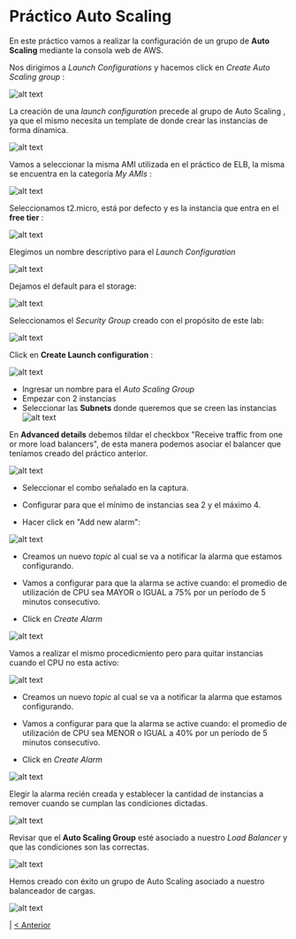 # Práctico Auto Scaling

En este práctico vamos a realizar la configuración de un grupo de **Auto Scaling** mediante la consola web de AWS.

Nos dirigimos a *Launch Configurations* y hacemos click en *Create Auto Scaling group* :

![alt text](https://raw.githubusercontent.com/conapps/conapps-iot/master/AWS%20Cloud/EC2/ELB/images/Tutorial%20Autoscaling/Paso1.JPG "Paso1")

La creación de una *launch configuration* precede al grupo de Auto Scaling , ya que el mismo necesita un template de donde crear las instancias de forma dínamica.

![alt text](https://raw.githubusercontent.com/conapps/conapps-iot/master/AWS%20Cloud/EC2/ELB/images/Tutorial%20Autoscaling/Paso2.JPG "Paso2")

Vamos a seleccionar la misma AMI utilizada en el práctico de ELB, la misma se encuentra en la categoría *My AMIs* :

![alt text](https://raw.githubusercontent.com/conapps/conapps-iot/master/AWS%20Cloud/EC2/ELB/images/Tutorial%20Autoscaling/Paso3.JPG "Paso3")

Seleccionamos t2.micro, está por defecto y es la instancia que entra en el **free tier** :

![alt text](https://raw.githubusercontent.com/conapps/conapps-iot/master/AWS%20Cloud/EC2/ELB/images/Tutorial%20Autoscaling/Paso4.JPG "Paso4")

Elegimos un nombre descriptivo para el *Launch Configuration*

![alt text](https://raw.githubusercontent.com/conapps/conapps-iot/master/AWS%20Cloud/EC2/ELB/images/Tutorial%20Autoscaling/Paso5.JPG "Paso5")

Dejamos el default para el storage:

![alt text](https://raw.githubusercontent.com/conapps/conapps-iot/master/AWS%20Cloud/EC2/ELB/images/Tutorial%20Autoscaling/Paso6.JPG "Paso6")

Seleccionamos el *Security Group* creado con el propósito de este lab: 

![alt text](https://raw.githubusercontent.com/conapps/conapps-iot/master/AWS%20Cloud/EC2/ELB/images/Tutorial%20Autoscaling/Paso7.JPG "Paso7")

Click en **Create Launch configuration** : 

![alt text](https://raw.githubusercontent.com/conapps/conapps-iot/master/AWS%20Cloud/EC2/ELB/images/Tutorial%20Autoscaling/Paso8.JPG "Paso8")

* Ingresar un nombre para el *Auto Scaling Group*
* Empezar con 2 instancias
* Seleccionar las **Subnets** donde queremos que se creen las instancias
![alt text](https://raw.githubusercontent.com/conapps/conapps-iot/master/AWS%20Cloud/EC2/ELB/images/Tutorial%20Autoscaling/Paso9.JPG "Paso9")

En **Advanced details** debemos tildar el checkbox "Receive traffic from one or more load balancers", de esta manera podemos asociar el balancer que teníamos creado del práctico anterior.

![alt text](https://raw.githubusercontent.com/conapps/conapps-iot/master/AWS%20Cloud/EC2/ELB/images/Tutorial%20Autoscaling/Paso10.JPG "Paso10")

* Seleccionar el combo señalado en la captura.

* Configurar para que el mínimo de instancias sea 2 y el máximo 4.

* Hacer click en "Add new alarm":

![alt text](https://raw.githubusercontent.com/conapps/conapps-iot/master/AWS%20Cloud/EC2/ELB/images/Tutorial%20Autoscaling/Paso11.JPG "Paso11")

* Creamos un nuevo *topic* al cual se va a notificar la alarma que estamos configurando.

* Vamos a configurar para que la alarma se active cuando: el promedio de utilización de CPU sea MAYOR o IGUAL a 75% por un período de 5 minutos consecutivo.

* Click en *Create Alarm*

![alt text](https://raw.githubusercontent.com/conapps/conapps-iot/master/AWS%20Cloud/EC2/ELB/images/Tutorial%20Autoscaling/Paso12.JPG "Paso12")

Vamos a realizar el mismo procedicmiento pero para quitar instancias cuando el CPU no esta activo:

![alt text](https://raw.githubusercontent.com/conapps/conapps-iot/master/AWS%20Cloud/EC2/ELB/images/Tutorial%20Autoscaling/Paso13.JPG "Paso13")

* Creamos un nuevo *topic* al cual se va a notificar la alarma que estamos configurando.

* Vamos a configurar para que la alarma se active cuando: el promedio de utilización de CPU sea MENOR o IGUAL a 40% por un período de 5 minutos consecutivo.

* Click en *Create Alarm*

![alt text](https://raw.githubusercontent.com/conapps/conapps-iot/master/AWS%20Cloud/EC2/ELB/images/Tutorial%20Autoscaling/Paso14.JPG "Paso14")

Elegir la alarma recién creada y establecer la cantidad de instancias a remover cuando se cumplan las condiciones dictadas.

![alt text](https://raw.githubusercontent.com/conapps/conapps-iot/master/AWS%20Cloud/EC2/ELB/images/Tutorial%20Autoscaling/Paso15.JPG "Paso15")

Revisar que el **Auto Scaling Group** esté asociado a nuestro *Load Balancer* y que las condiciones son las correctas.

![alt text](https://raw.githubusercontent.com/conapps/conapps-iot/master/AWS%20Cloud/EC2/ELB/images/Tutorial%20Autoscaling/Paso16.JPG "Paso16")

Hemos creado con éxito un grupo de Auto Scaling asociado a nuestro balanceador de cargas.

![alt text](https://raw.githubusercontent.com/conapps/conapps-iot/master/AWS%20Cloud/EC2/ELB/images/Tutorial%20Autoscaling/Paso17.JPG "Paso17")


| [< Anterior](https://github.com/conapps/conapps-iot/blob/master/AWS%20Cloud/EC2/ELB/AUTOSCALING_1.md) 